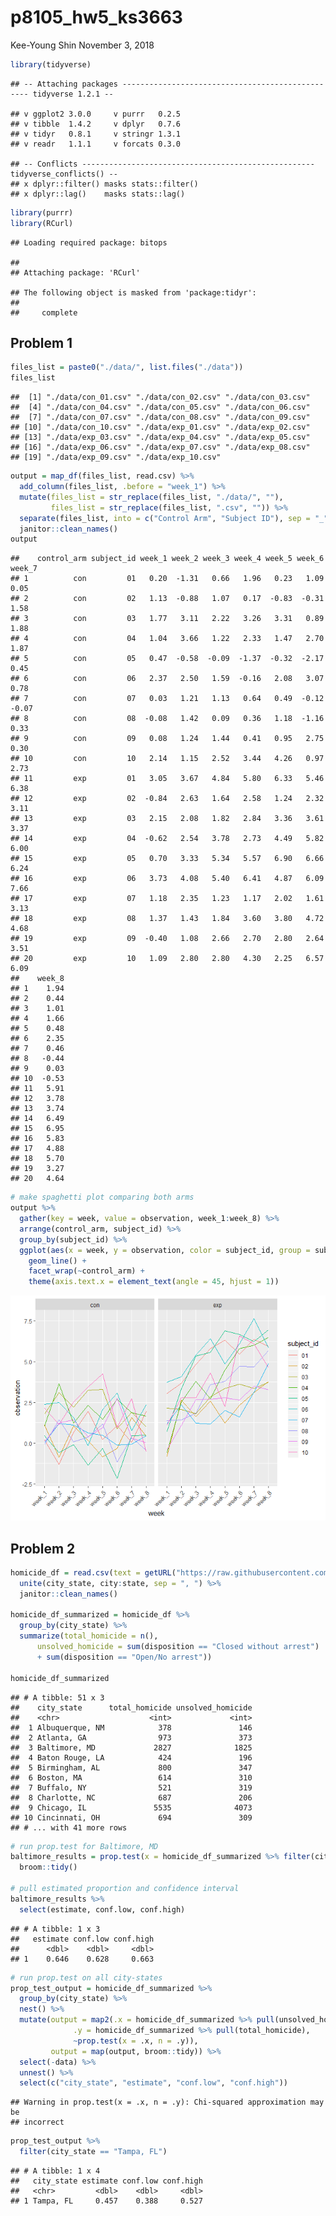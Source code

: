 p8105\_hw5\_ks3663
================
Kee-Young Shin
November 3, 2018

``` r
library(tidyverse)
```

    ## -- Attaching packages ------------------------------------------------- tidyverse 1.2.1 --

    ## v ggplot2 3.0.0     v purrr   0.2.5
    ## v tibble  1.4.2     v dplyr   0.7.6
    ## v tidyr   0.8.1     v stringr 1.3.1
    ## v readr   1.1.1     v forcats 0.3.0

    ## -- Conflicts ---------------------------------------------------- tidyverse_conflicts() --
    ## x dplyr::filter() masks stats::filter()
    ## x dplyr::lag()    masks stats::lag()

``` r
library(purrr)
library(RCurl)
```

    ## Loading required package: bitops

    ## 
    ## Attaching package: 'RCurl'

    ## The following object is masked from 'package:tidyr':
    ## 
    ##     complete

Problem 1
---------

``` r
files_list = paste0("./data/", list.files("./data"))
files_list
```

    ##  [1] "./data/con_01.csv" "./data/con_02.csv" "./data/con_03.csv"
    ##  [4] "./data/con_04.csv" "./data/con_05.csv" "./data/con_06.csv"
    ##  [7] "./data/con_07.csv" "./data/con_08.csv" "./data/con_09.csv"
    ## [10] "./data/con_10.csv" "./data/exp_01.csv" "./data/exp_02.csv"
    ## [13] "./data/exp_03.csv" "./data/exp_04.csv" "./data/exp_05.csv"
    ## [16] "./data/exp_06.csv" "./data/exp_07.csv" "./data/exp_08.csv"
    ## [19] "./data/exp_09.csv" "./data/exp_10.csv"

``` r
output = map_df(files_list, read.csv) %>% 
  add_column(files_list, .before = "week_1") %>% 
  mutate(files_list = str_replace(files_list, "./data/", ""),
         files_list = str_replace(files_list, ".csv", "")) %>% 
  separate(files_list, into = c("Control Arm", "Subject ID"), sep = "_") %>% 
  janitor::clean_names()
output
```

    ##    control_arm subject_id week_1 week_2 week_3 week_4 week_5 week_6 week_7
    ## 1          con         01   0.20  -1.31   0.66   1.96   0.23   1.09   0.05
    ## 2          con         02   1.13  -0.88   1.07   0.17  -0.83  -0.31   1.58
    ## 3          con         03   1.77   3.11   2.22   3.26   3.31   0.89   1.88
    ## 4          con         04   1.04   3.66   1.22   2.33   1.47   2.70   1.87
    ## 5          con         05   0.47  -0.58  -0.09  -1.37  -0.32  -2.17   0.45
    ## 6          con         06   2.37   2.50   1.59  -0.16   2.08   3.07   0.78
    ## 7          con         07   0.03   1.21   1.13   0.64   0.49  -0.12  -0.07
    ## 8          con         08  -0.08   1.42   0.09   0.36   1.18  -1.16   0.33
    ## 9          con         09   0.08   1.24   1.44   0.41   0.95   2.75   0.30
    ## 10         con         10   2.14   1.15   2.52   3.44   4.26   0.97   2.73
    ## 11         exp         01   3.05   3.67   4.84   5.80   6.33   5.46   6.38
    ## 12         exp         02  -0.84   2.63   1.64   2.58   1.24   2.32   3.11
    ## 13         exp         03   2.15   2.08   1.82   2.84   3.36   3.61   3.37
    ## 14         exp         04  -0.62   2.54   3.78   2.73   4.49   5.82   6.00
    ## 15         exp         05   0.70   3.33   5.34   5.57   6.90   6.66   6.24
    ## 16         exp         06   3.73   4.08   5.40   6.41   4.87   6.09   7.66
    ## 17         exp         07   1.18   2.35   1.23   1.17   2.02   1.61   3.13
    ## 18         exp         08   1.37   1.43   1.84   3.60   3.80   4.72   4.68
    ## 19         exp         09  -0.40   1.08   2.66   2.70   2.80   2.64   3.51
    ## 20         exp         10   1.09   2.80   2.80   4.30   2.25   6.57   6.09
    ##    week_8
    ## 1    1.94
    ## 2    0.44
    ## 3    1.01
    ## 4    1.66
    ## 5    0.48
    ## 6    2.35
    ## 7    0.46
    ## 8   -0.44
    ## 9    0.03
    ## 10  -0.53
    ## 11   5.91
    ## 12   3.78
    ## 13   3.74
    ## 14   6.49
    ## 15   6.95
    ## 16   5.83
    ## 17   4.88
    ## 18   5.70
    ## 19   3.27
    ## 20   4.64

``` r
# make spaghetti plot comparing both arms 
output %>% 
  gather(key = week, value = observation, week_1:week_8) %>% 
  arrange(control_arm, subject_id) %>% 
  group_by(subject_id) %>% 
  ggplot(aes(x = week, y = observation, color = subject_id, group = subject_id)) + 
    geom_line() + 
    facet_wrap(~control_arm) + 
    theme(axis.text.x = element_text(angle = 45, hjust = 1))
```

![](hw5_ks3663_files/figure-markdown_github/unnamed-chunk-3-1.png)

Problem 2
---------

``` r
homicide_df = read.csv(text = getURL("https://raw.githubusercontent.com/washingtonpost/data-homicides/master/homicide-data.csv")) %>% 
  unite(city_state, city:state, sep = ", ") %>% 
  janitor::clean_names()

homicide_df_summarized = homicide_df %>% 
  group_by(city_state) %>% 
  summarize(total_homicide = n(),
      unsolved_homicide = sum(disposition == "Closed without arrest") 
      + sum(disposition == "Open/No arrest"))

homicide_df_summarized
```

    ## # A tibble: 51 x 3
    ##    city_state      total_homicide unsolved_homicide
    ##    <chr>                    <int>             <int>
    ##  1 Albuquerque, NM            378               146
    ##  2 Atlanta, GA                973               373
    ##  3 Baltimore, MD             2827              1825
    ##  4 Baton Rouge, LA            424               196
    ##  5 Birmingham, AL             800               347
    ##  6 Boston, MA                 614               310
    ##  7 Buffalo, NY                521               319
    ##  8 Charlotte, NC              687               206
    ##  9 Chicago, IL               5535              4073
    ## 10 Cincinnati, OH             694               309
    ## # ... with 41 more rows

``` r
# run prop.test for Baltimore, MD
baltimore_results = prop.test(x = homicide_df_summarized %>% filter(city_state == "Baltimore, MD") %>% pull(unsolved_homicide), n = homicide_df_summarized %>% filter(city_state == "Baltimore, MD") %>%  pull(total_homicide)) %>% 
  broom::tidy()

# pull estimated proportion and confidence interval
baltimore_results %>% 
  select(estimate, conf.low, conf.high) 
```

    ## # A tibble: 1 x 3
    ##   estimate conf.low conf.high
    ##      <dbl>    <dbl>     <dbl>
    ## 1    0.646    0.628     0.663

``` r
# run prop.test on all city-states
prop_test_output = homicide_df_summarized %>% 
  group_by(city_state) %>% 
  nest() %>% 
  mutate(output = map2(.x = homicide_df_summarized %>% pull(unsolved_homicide), 
              .y = homicide_df_summarized %>% pull(total_homicide), 
              ~prop.test(x = .x, n = .y)),
         output = map(output, broom::tidy)) %>% 
  select(-data) %>% 
  unnest() %>% 
  select(c("city_state", "estimate", "conf.low", "conf.high"))
```

    ## Warning in prop.test(x = .x, n = .y): Chi-squared approximation may be
    ## incorrect

``` r
prop_test_output %>% 
  filter(city_state == "Tampa, FL")
```

    ## # A tibble: 1 x 4
    ##   city_state estimate conf.low conf.high
    ##   <chr>         <dbl>    <dbl>     <dbl>
    ## 1 Tampa, FL     0.457    0.388     0.527

